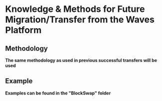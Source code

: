# Knowledge & Methods for Future Migration/Transfer from the Waves Platform

## Methodology
**The same methodology as used in previous successful transfers will be used**

## Example
**Examples can be found in the "BlockSwap" folder**
